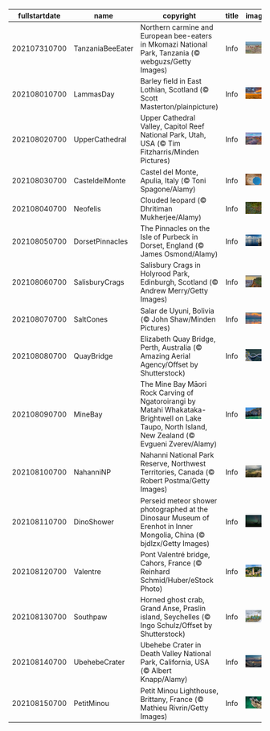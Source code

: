 |fullstartdate|name|copyright|title|image|
|--|--|--|--|--|
202107310700|TanzaniaBeeEater|Northern carmine and European bee-eaters in Mkomazi National Park, Tanzania (© webguzs/Getty Images)|Info|![](/en-AU/2021/08/202107310700TanzaniaBeeEater.jpg)|
202108010700|LammasDay|Barley field in East Lothian, Scotland (© Scott Masterton/plainpicture)|Info|![](/en-AU/2021/08/202108010700LammasDay.jpg)|
202108020700|UpperCathedral|Upper Cathedral Valley, Capitol Reef National Park, Utah, USA (© Tim Fitzharris/Minden Pictures)|Info|![](/en-AU/2021/08/202108020700UpperCathedral.jpg)|
202108030700|CasteldelMonte|Castel del Monte, Apulia, Italy (© Toni Spagone/Alamy)|Info|![](/en-AU/2021/08/202108030700CasteldelMonte.jpg)|
202108040700|Neofelis|Clouded leopard (© Dhritiman Mukherjee/Alamy)|Info|![](/en-AU/2021/08/202108040700Neofelis.jpg)|
202108050700|DorsetPinnacles|The Pinnacles on the Isle of Purbeck in Dorset, England (© James Osmond/Alamy)|Info|![](/en-AU/2021/08/202108050700DorsetPinnacles.jpg)|
202108060700|SalisburyCrags|Salisbury Crags in Holyrood Park, Edinburgh, Scotland (© Andrew Merry/Getty Images)|Info|![](/en-AU/2021/08/202108060700SalisburyCrags.jpg)|
202108070700|SaltCones|Salar de Uyuni, Bolivia (© John Shaw/Minden Pictures)|Info|![](/en-AU/2021/08/202108070700SaltCones.jpg)|
202108080700|QuayBridge|Elizabeth Quay Bridge, Perth, Australia (© Amazing Aerial Agency/Offset by Shutterstock)|Info|![](/en-AU/2021/08/202108080700QuayBridge.jpg)|
202108090700|MineBay|The Mine Bay Māori Rock Carving of Ngatoroirangi by Matahi Whakataka-Brightwell on Lake Taupo, North Island, New Zealand (© Evgueni Zverev/Alamy)|Info|![](/en-AU/2021/08/202108090700MineBay.jpg)|
202108100700|NahanniNP|Nahanni National Park Reserve, Northwest Territories, Canada (© Robert Postma/Getty Images)|Info|![](/en-AU/2021/08/202108100700NahanniNP.jpg)|
202108110700|DinoShower|Perseid meteor shower photographed at the Dinosaur Museum of Erenhot in Inner Mongolia, China (© bjdlzx/Getty Images)|Info|![](/en-AU/2021/08/202108110700DinoShower.jpg)|
202108120700|Valentre|Pont Valentré bridge, Cahors, France (© Reinhard Schmid/Huber/eStock Photo)|Info|![](/en-AU/2021/08/202108120700Valentre.jpg)|
202108130700|Southpaw|Horned ghost crab, Grand Anse, Praslin island, Seychelles (© Ingo Schulz/Offset by Shutterstock)|Info|![](/en-AU/2021/08/202108130700Southpaw.jpg)|
202108140700|UbehebeCrater|Ubehebe Crater in Death Valley National Park, California, USA (© Albert Knapp/Alamy)|Info|![](/en-AU/2021/08/202108140700UbehebeCrater.jpg)|
202108150700|PetitMinou|Petit Minou Lighthouse, Brittany, France (© Mathieu Rivrin/Getty Images)|Info|![](/en-AU/2021/08/202108150700PetitMinou.jpg)|
